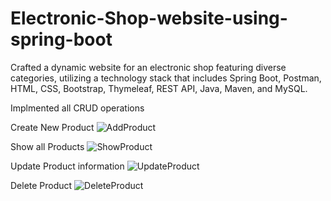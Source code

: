 # Electronic-Shop-website-using-spring-boot
Crafted a dynamic website for an electronic shop featuring diverse categories, utilizing a technology stack that includes Spring Boot, Postman, HTML, CSS, Bootstrap, Thymeleaf, REST API, Java, Maven, and MySQL.

Implmented all CRUD operations

Create New Product
![AddProduct](https://github.com/Samrudhi00/Electronic-Shop-website-using-spring-boot/assets/89694069/4ba8fda7-6202-4ea4-bf86-353238c43a97)


Show all Products
![ShowProduct](https://github.com/Samrudhi00/Electronic-Shop-website-using-spring-boot/assets/89694069/8ac3b790-5f14-4fc5-8723-37c848288929)


Update Product information
![UpdateProduct](https://github.com/Samrudhi00/Electronic-Shop-website-using-spring-boot/assets/89694069/e2cefcde-a71d-40fc-8ddb-b9302be9906d)


Delete Product
![DeleteProduct](https://github.com/Samrudhi00/Electronic-Shop-website-using-spring-boot/assets/89694069/d962306b-1c39-4c3d-adcc-5cebe956dee8)

